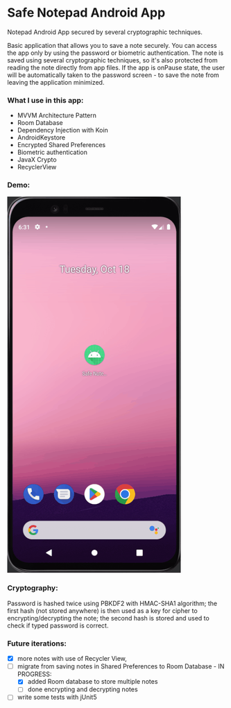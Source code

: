 # Safe Notepad Android App

Notepad Android App secured by several cryptographic techniques.

Basic application that allows you to save a note securely. You can access the app only by using the password or biometric authentication. The note is saved using several cryptographic techniques, so it's also protected from reading the note directly from app files. If the app is onPause state, the user will be automatically taken to the password screen - to save the note from leaving the application minimized.

### What I use in this app:
- MVVM Architecture Pattern
- Room Database
- Dependency Injection with Koin
- AndroidKeystore
- Encrypted Shared Preferences
- Biometric authentication
- JavaX Crypto
- RecyclerView


### Demo:
![](demo.gif)

### Cryptography:
Password is hashed twice using PBKDF2 with HMAC-SHA1 algorithm; the first hash (not stored anywhere) is then used as a key for cipher to encrypting/decrypting the note; the second hash is stored and used to check if typed password is correct.

### Future iterations:
- [x] more notes with use of Recycler View,
- [ ] migrate from saving notes in Shared Preferences to Room Database - IN PROGRESS:
    - [x] added Room database to store multiple notes
    - [ ] done encrypting and decrypting notes
- [ ] write some tests with jUnit5

